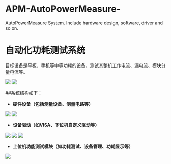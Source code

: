 # APM-AutoPowerMeasure-

AutoPowerMeasure System. Include hardware design, software, driver and so on.

# 自动化功耗测试系统

目标设备是平板、手机等中等功耗的设备，测试其整机工作电流、漏电流、模块分量电流等。

![](https://upload-images.jianshu.io/upload_images/4749583-2e50b616c6e75d5d.png?imageMogr2/auto-orient/strip%7CimageView2/2/w/1240)
![](https://upload-images.jianshu.io/upload_images/4749583-5c186bf8a73fb22b.png?imageMogr2/auto-orient/strip%7CimageView2/2/w/1240)

##系统结构如下：

+ **硬件设备（包括测量设备、测量电路等）**

![](https://upload-images.jianshu.io/upload_images/4749583-1f4f6c24b45f3a5a.png?imageMogr2/auto-orient/strip%7CimageView2/2/w/1240)
![](https://upload-images.jianshu.io/upload_images/4749583-fbdb7adb9d2b6834.png?imageMogr2/auto-orient/strip%7CimageView2/2/w/1240)

+ **设备驱动（如VISA、下位机自定义驱动等）**

![](https://upload-images.jianshu.io/upload_images/4749583-3d0f12c4470c6573.png?imageMogr2/auto-orient/strip%7CimageView2/2/w/1240)
![](https://upload-images.jianshu.io/upload_images/4749583-6fc5c383b5383c4b.png?imageMogr2/auto-orient/strip%7CimageView2/2/w/1240)
![](https://upload-images.jianshu.io/upload_images/4749583-ae64eb2149a64e8f.png?imageMogr2/auto-orient/strip%7CimageView2/2/w/1240)

+ **上位机功能测试模块（如功耗测试、设备管理、功耗显示等）**

![](https://upload-images.jianshu.io/upload_images/4749583-621d3b070ec1c820.png?imageMogr2/auto-orient/strip%7CimageView2/2/w/1240)

